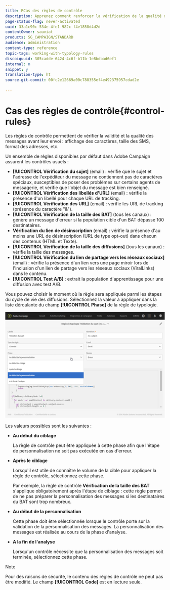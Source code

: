 ```yaml
---
title: RCas des règles de contrôle
description: Apprenez comment renforcer la vérification de la qualité des messages avec les règles de contrôle.
page-status-flag: never-activated
uuid: 33a1c90c-534e-4fe1-982c-f4e1858d4d2d
contentOwner: sauviat
products: SG_CAMPAIGN/STANDARD
audience: administration
content-type: reference
topic-tags: working-with-typology-rules
discoiquuid: 305cadde-6424-4c6f-b11b-1e8bdbad6ef1
internal: n
snippet: y
translation-type: ht
source-git-commit: 00fc2e12669a00c788355ef4e492375957cdad2e

---
```



# Cas des règles de contrôle{#control-rules}

Les règles de contrôle permettent de vérifier la validité et la qualité des messages avant leur envoi : affichage des caractères, taille des SMS, format des adresses, etc.

Un ensemble de règles disponibles par défaut dans Adobe Campaign assurent les contrôles usuels :

* **[!UICONTROL Vérification du sujet]** (email) : vérifie que le sujet et l'adresse de l'expéditeur du message ne contiennent pas de caractères spéciaux, susceptibles de poser des problèmes sur certains agents de messagerie, et vérifie que l'objet du message est bien renseigné.
* **[!UICONTROL Vérification des libellés d'URL]** (email) : vérifie la présence d'un libellé pour chaque URL de tracking.
* **[!UICONTROL Vérification des URL]** (email) : vérifie les URL de tracking (présence du caractère "&amp;").
* **[!UICONTROL Vérification de la taille des BAT]** (tous les canaux) : génère un message d'erreur si la population cible d'un BAT dépasse 100 destinataires.
* **Vérification du lien de désinscription** (email) : vérifie la présence d'au moins une URL de désinscription (URL de type opt-out) dans chacun des contenus (HTML et Texte).
* **[!UICONTROL Vérification de la taille des diffusions]** (tous les canaux) : vérifie la taille des messages.
* **[!UICONTROL Vérification du lien de partage vers les réseaux sociaux]** (email) : vérifie la présence d'un lien vers une page miroir lors de l'inclusion d'un lien de partage vers les réseaux sociaux (ViralLinks) dans le contenu.
* **[!UICONTROL Test A/B]** : extrait la population d'apprentissage pour une diffusion avec test A/B.

Vous pouvez choisir le moment où la règle sera appliquée parmi les étapes du cycle de vie des diffusions. Sélectionnez la valeur à appliquer dans la liste déroulante du champ **[!UICONTROL Phase]** de la règle de typologie.

![](assets/typology_phase.png)

Les valeurs possibles sont les suivantes :

* **Au début du ciblage**

   La règle de contrôle peut être appliquée à cette phase afin que l'étape de personnalisation ne soit pas exécutée en cas d'erreur.

* **Après le ciblage**

   Lorsqu'il est utile de connaître le volume de la cible pour appliquer la règle de contrôle, sélectionnez cette phase.

   Par exemple, la règle de contrôle **Vérification de la taille des BAT** s'applique obligatoirement après l'étape de ciblage : cette règle permet de ne pas préparer la personnalisation des messages si les destinataires du BAT sont trop nombreux.

* **Au début de la personnalisation**

   Cette phase doit être sélectionnée lorsque le contrôle porte sur la validation de la personnalisation des messages. La personnalisation des messages est réalisée au cours de la phase d'analyse.

* **A la fin de l'analyse**

   Lorsqu'un contrôle nécessite que la personnalisation des messages soit terminée, sélectionnez cette phase.

>[!NOTE]
>
>Pour des raisons de sécurité, le contenu des règles de contrôle ne peut pas être modifié. Le champ **[!UICONTROL Code]** est en lecture seule.
